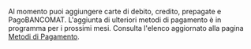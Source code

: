Al momento puoi aggiungere carte di debito, credito, prepagate e PagoBANCOMAT. L'aggiunta di ulteriori metodi di pagamento è in programma per i prossimi mesi. Consulta l'elenco aggiornato alla pagina [Metodi di Pagamento](https://io.italia.it/metodi-pagamento).